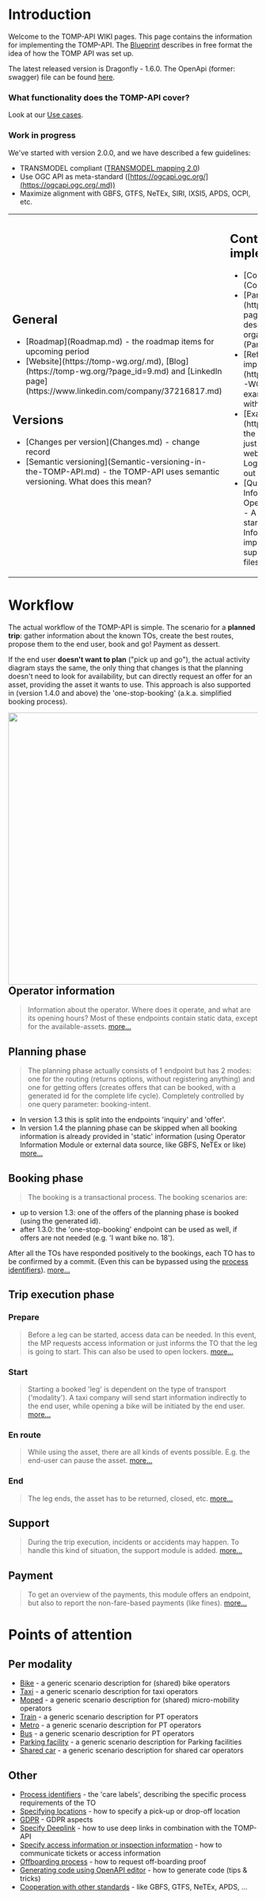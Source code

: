 # Introduction
Welcome to the TOMP-API WIKI pages. This page contains the information for implementing the TOMP-API. The [Blueprint](Introduction.md) describes in free format the idea of how the TOMP API was set up.  
  
The latest released version is Dragonfly - 1.6.0. The OpenApi (former: swagger) file can be found [here](https://github.com/TOMP-WG/TOMP-API/blob/master/TOMP-API.yaml.md).

### What functionality does the TOMP-API cover? 
Look at our [Use cases](Use-cases.md).  

### Work in progress
We've started with version 2.0.0, and we have described a few guidelines:
* TRANSMODEL compliant ([TRANSMODEL mapping 2.0](TRANSMODEL-mapping-2.0.md))
* Use OGC API as meta-standard ([https://ogcapi.ogc.org/](https://ogcapi.ogc.org/.md))
* Maximize alignment with GBFS, GTFS, NeTEx, SIRI, IXSI5, APDS, OCPI, etc.

<table style="border:none"><tr style="border:none"><td style="border:none;min-width:50%">
<h2>General</h2>
<ul>
<li> [Roadmap](Roadmap.md) - the roadmap items for upcoming period
<li> [Website](https://tomp-wg.org/.md), [Blog](https://tomp-wg.org/?page_id=9.md) and [LinkedIn page](https://www.linkedin.com/company/37216817.md)
</ul>
<h2>Versions</h2>
<ul><li> [Changes per version](Changes.md) - change record
<li> [Semantic versioning](Semantic-versioning-in-the-TOMP-API.md) - the TOMP-API uses semantic versioning. What does this mean?
</ul></td><td valign=top style="border-width:0px">
<h2> Contribution / implementations </h2>
<ul><li> [Contribution](Contribution.md)
<li> [Participants](https://tomp-wg.org/?page_id=186.md) ([short descriptions per organisation](Participants.md))
<li> [Reference implementation](https://github.com/TOMP-WG/TOMP-REF.md) - an example Github project with implementations
<li> [Example implementation](https://tomp.dat.nl.md) - the running environment, just to experiment with a web client as MP. Due to Log4J issues temporarily out of order. 
<li> [Quickstart Operator Information](Quickstart-Operator-Information.md) - A docker-based quick start, the Operator Information can be implemented by only supplying some JSON files.</ul>
</td></tr></table>

# Workflow
The actual workflow of the TOMP-API is simple. The scenario for a __planned trip__: gather information about the known TOs, create the best routes, propose them to the end user, book and go! Payment as dessert.  

If the end user __doesn't want to plan__ ("pick up and go"), the actual activity diagram stays the same, the only thing that changes is that the planning doesn't need to look for availability, but can directly request an offer for an asset, providing the asset it wants to use. This approach is also supported in (version 1.4.0 and above) the 'one-stop-booking' (a.k.a. simplified booking process).

<img align="right" src="https://github.com/TOMP-WG/website/blob/master/wiki/images/planned%20trip%201.4.0.png" width="550">

## Operator information
> Information about the operator. Where does it operate, and what are its opening hours? Most of these endpoints contain static data, except for the available-assets. [more...](Operator-information.md)  

## Planning phase
> The planning phase actually consists of 1 endpoint but has 2 modes: one for the routing (returns options, without registering anything) and one for getting offers (creates offers that can be booked, with a generated id for the complete life cycle). Completely controlled by one query parameter: booking-intent. 
* In version 1.3 this is split into the endpoints 'inquiry' and 'offer'. 
* In version 1.4 the planning phase can be skipped when all booking information is already provided in 'static' information (using Operator Information Module or external data source, like GBFS, NeTEx or like)
[more...](Planning-phase.md) 

## Booking phase
> The booking is a transactional process. The booking scenarios are:
* up to version 1.3: one of the offers of the planning phase is booked (using the generated id). 
* after 1.3.0: the 'one-stop-booking' endpoint can be used as well, if offers are not needed (e.g. 'I want bike no. 18').

After all the TOs have responded positively to the bookings, each TO has to be confirmed by a commit. (Even this can be bypassed using the [process identifiers](ProcessIdentifiers.md)). [more...](Booking-phase.md)  

## Trip execution phase 
### Prepare
> Before a leg can be started, access data can be needed. In this event, the MP requests access information or just informs the TO that the leg is going to start. This can also be used to open lockers. [more...](Trip-execution-phase---prepare.md)  

### Start
> Starting a booked 'leg' is dependent on the type of transport ('modality'). A taxi company will send start information indirectly to the end user, while opening a bike will be initiated by the end user. [more...](Trip-execution-phase---start.md)  

### En route
> While using the asset, there are all kinds of events possible. E.g. the end-user can pause the asset. [more...](Trip-execution-phase---on-route.md)  

### End
> The leg ends, the asset has to be returned, closed, etc. [more...](Trip-execution-phase---end.md)  

## Support
> During the trip execution, incidents or accidents may happen. To handle this kind of situation, the support module is added. [more...](Support.md)

## Payment
> To get an overview of the payments, this module offers an endpoint, but also to report the non-fare-based payments (like fines). [more...](Payment.md)

# Points of attention
## Per modality
* [Bike](How-do-I-implement-a-bike-operator.md) - a generic scenario description for (shared) bike operators
* [Taxi](How-do-I-implement-a-taxi-operator.md) - a generic scenario description for taxi operators 
* [Moped](How-do-I-implement-a-micromobility-operator.md) - a generic scenario description for (shared) micro-mobility operators 
* [Train](How-do-I-implement-a-public-transport-operator.md) - a generic scenario description for PT operators
* [Metro](How-do-I-implement-a-public-transport-operator.md) - a generic scenario description for PT operators
* [Bus](How-do-I-implement-a-public-transport-operator.md) - a generic scenario description for PT operators
* [Parking facility](How-do-I-implement-a-parking-facility-(offstreet).md) - a generic scenario description for Parking facilities
* [Shared car](How-do-I-implement-a-shared-car-operator.md) - a generic scenario description for shared car operators

## Other
* [Process identifiers](ProcessIdentifiers.md) - the 'care labels', describing the specific process requirements of the TO
* [Specifying locations](Specify-pick-up-or-drop-off-locations.md) - how to specify a pick-up or drop-off location
* [GDPR](GDPR-compliant.md) - GDPR aspects
* [Specify Deeplink](Specify-Deeplink.md) - how to use deep links in combination with the TOMP-API
* [Specify access information or inspection information](Specify-access-information-or-inspection-information.md) - how to communicate tickets or access information
* [Offboarding process](Offboarding-process.md) - how to request off-boarding proof
* [Generating code using OpenAPI editor](Generating-code-using-OpenAPI-editor.md) - how to generate code (tips & tricks) 
* [Cooperation with other standards](Cooperation-with-other-standards.md) - like GBFS, GTFS, NeTEx, APDS, ...
